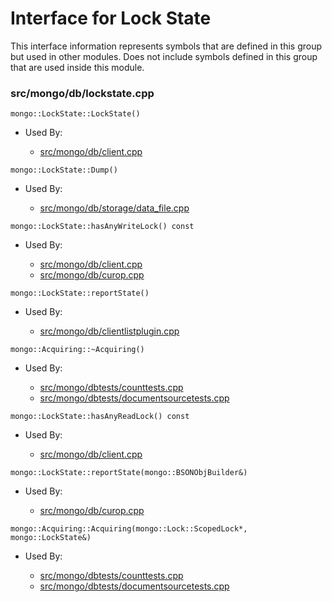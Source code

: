 
# Interface for Lock State
This interface information represents symbols that are defined in this group but used in other modules.  Does not include symbols defined in this group that are used inside this module.

### src/mongo/db/lockstate.cpp

<div></div>

    mongo::LockState::LockState()

- Used By:

    - [src/mongo/db/client.cpp](../../../../query\_and\_operation\_handling/client\_and\_operation\_tracking)

<div></div>

    mongo::LockState::Dump()

- Used By:

    - [src/mongo/db/storage/data\_file.cpp](../../../../storage/data\_files)

<div></div>

    mongo::LockState::hasAnyWriteLock() const

- Used By:

    - [src/mongo/db/client.cpp](../../../../query\_and\_operation\_handling/client\_and\_operation\_tracking)
    - [src/mongo/db/curop.cpp](../../../../query\_and\_operation\_handling/client\_and\_operation\_tracking)

<div></div>

    mongo::LockState::reportState()

- Used By:

    - [src/mongo/db/clientlistplugin.cpp](../../../../network/web\_server)

<div></div>

    mongo::Acquiring::~Acquiring()

- Used By:

    - [src/mongo/dbtests/counttests.cpp](../../../../tests/unit\_tests)
    - [src/mongo/dbtests/documentsourcetests.cpp](../../../../tests/unit\_tests)

<div></div>

    mongo::LockState::hasAnyReadLock() const

- Used By:

    - [src/mongo/db/client.cpp](../../../../query\_and\_operation\_handling/client\_and\_operation\_tracking)

<div></div>

    mongo::LockState::reportState(mongo::BSONObjBuilder&)

- Used By:

    - [src/mongo/db/curop.cpp](../../../../query\_and\_operation\_handling/client\_and\_operation\_tracking)

<div></div>

    mongo::Acquiring::Acquiring(mongo::Lock::ScopedLock*, mongo::LockState&)

- Used By:

    - [src/mongo/dbtests/counttests.cpp](../../../../tests/unit\_tests)
    - [src/mongo/dbtests/documentsourcetests.cpp](../../../../tests/unit\_tests)
